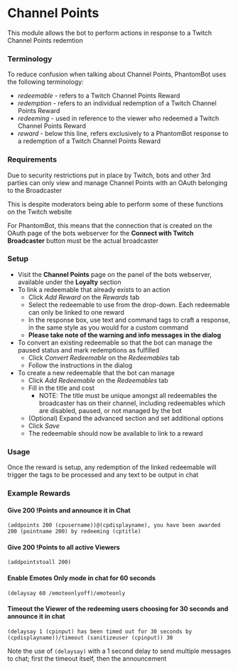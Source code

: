 # Channel Points

This module allows the bot to perform actions in response to a Twitch Channel Points redemtion

### Terminology

To reduce confusion when talking about Channel Points, PhantomBot uses the following terminology:

- _redeemable_ - refers to a Twitch Channel Points Reward
- _redemption_ - refers to an individual redemption of a Twitch Channel Points Reward
- _redeeming_ - used in reference to the viewer who redeemed a Twitch Channel Points Reward
- _reward_ - below this line, refers exclusively to a PhantomBot response to a redemption of a Twitch Channel Points Reward

### Requirements

Due to security restrictions put in place by Twitch, bots and other 3rd parties can only view and manage Channel Points with an OAuth belonging to the Broadcaster

This is despite moderators being able to perform some of these functions on the Twitch website

For PhantomBot, this means that the connection that is created on the OAuth page of the bots webserver for the **Connect with Twitch Broadcaster** button must be the actual broadcaster

### Setup

- Visit the **Channel Points** page on the panel of the bots webserver, available under the **Loyalty** section
- To link a redeemable that already exists to an action
  - Click _Add Reward_ on the _Rewards_ tab
  - Select the redeemable to use from the drop-down. Each redeemable can only be linked to one reward
  - In the response box, use text and command tags to craft a response, in the same style as you would for a custom command
  - **Please take note of the warning and info messages in the dialog**
- To convert an existing redeemable so that the bot can manage the paused status and mark redemptions as fulfilled
  - Click _Convert Redeemable_ on the _Redeemables_ tab
  - Follow the instructions in the dialog
- To create a new redeemable that the bot can manage
  - Click _Add Redeemable_ on the _Redeemables_ tab
  - Fill in the title and cost
    - NOTE: The title must be unique amongst all redeemables the broadcaster has on their channel, including redeemables which are disabled, paused, or not managed by the bot
  - (Optional) Expand the advanced section and set additional options
  - Click _Save_
  - The redeemable should now be available to link to a reward

### Usage
Once the reward is setup, any redemption of the linked redeemable will trigger the tags to be processed and any text to be output in chat

### Example Rewards

#### Give 200 !Points and announce it in Chat
```
(addpoints 200 (cpusername))@(cpdisplayname), you have been awarded 200 (pointname 200) by redeeming (cptitle)
```

#### Give 200 !Points to all active Viewers
```
(addpointstoall 200)
```

#### Enable Emotes Only mode in chat for 60 seconds
```
(delaysay 60 /emoteonlyoff)/emoteonly
```

#### Timeout the Viewer of the redeeming users choosing for 30 seconds and announce it in chat
```
(delaysay 1 (cpinput) has been timed out for 30 seconds by (cpdisplayname))/timeout (sanitizeuser (cpinput)) 30
```

Note the use of `(delaysay)` with a 1 second delay to send multiple messages to chat; first the timeout itself, then the announcement